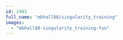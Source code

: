 ```yaml
---
id: 2401
full_name: "mbhall88/singularity_training"
images: 
  - "mbhall88-singularity_training-fun"
---
```

